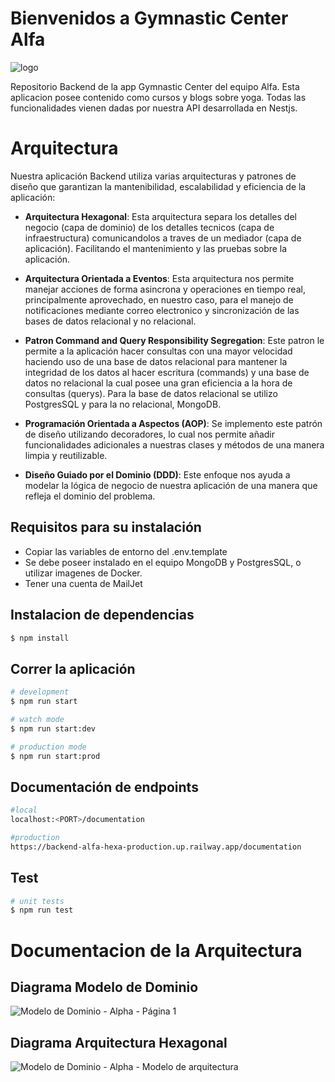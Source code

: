 # Bienvenidos a Gymnastic Center Alfa

![logo](https://github.com/user-attachments/assets/e5e468f3-1973-40a4-ac80-9cac06e813f0)

Repositorio Backend de la app Gymnastic Center del equipo Alfa. Esta aplicacion posee contenido como cursos y blogs sobre yoga. Todas las funcionalidades vienen dadas por nuestra API desarrollada en Nestjs.

# Arquitectura

Nuestra aplicación Backend utiliza varias arquitecturas y patrones de diseño que garantizan la mantenibilidad, escalabilidad y eficiencia de la aplicación:

- **Arquitectura Hexagonal**: Esta arquitectura separa los detalles del negocio (capa de dominio) de los detalles tecnicos (capa de infraestructura) comunicandolos a traves de un mediador (capa de aplicación). Facilitando el mantenimiento y las pruebas sobre la aplicación.

- **Arquitectura Orientada a Eventos**: Esta arquitectura nos permite manejar acciones de forma asincrona y operaciones en tiempo real, principalmente aprovechado, en nuestro caso, para el manejo de notificaciones mediante correo electronico y sincronización de las bases de datos relacional y no relacional.

- **Patron Command and Query Responsibility Segregation**: Este patron le permite a la aplicación hacer consultas con una mayor velocidad haciendo uso de una base de datos relacional para mantener la integridad de los datos al hacer escritura (commands) y una base de datos no relacional la cual posee una gran eficiencia a la hora de consultas (querys). Para la base de datos relacional se utilizo PostgresSQL y para la no relacional, MongoDB.

- **Programación Orientada a Aspectos (AOP)**: Se implemento este patrón de diseño utilizando decoradores, lo cual nos permite añadir funcionalidades adicionales a nuestras clases y métodos de una manera limpia y reutilizable.

- **Diseño Guiado por el Dominio (DDD)**: Este enfoque nos ayuda a modelar la lógica de negocio de nuestra aplicación de una manera que refleja el dominio del problema.

## Requisitos para su instalación
- Copiar las variables de entorno del .env.template
- Se debe poseer instalado en el equipo MongoDB y PostgresSQL, o utilizar imagenes de Docker.
- Tener una cuenta de MailJet

## Instalacion de dependencias

```bash
$ npm install
```

## Correr la aplicación

```bash
# development
$ npm run start

# watch mode
$ npm run start:dev

# production mode
$ npm run start:prod
```

## Documentación de endpoints
```bash
#local
localhost:<PORT>/documentation

#production
https://backend-alfa-hexa-production.up.railway.app/documentation
```

## Test

```bash
# unit tests
$ npm run test
```

# Documentacion de la Arquitectura
## Diagrama Modelo de Dominio
![Modelo de Dominio - Alpha - Página 1](https://github.com/user-attachments/assets/dc82d2ca-b335-4362-9eb0-bec8dc158bd6)

## Diagrama Arquitectura Hexagonal
![Modelo de Dominio - Alpha - Modelo de arquitectura](https://github.com/user-attachments/assets/14df3149-9e8d-4f93-acf7-9f264d366277)

